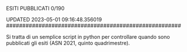 ESITI PUBBLICATI 0/190 

UPDATED 2023-05-01 09:16:48.356019
######################################################

Si tratta di un semplice script in python per controllare quando sono pubblicati gli esiti (ASN 2021, quinto quadrimestre).

